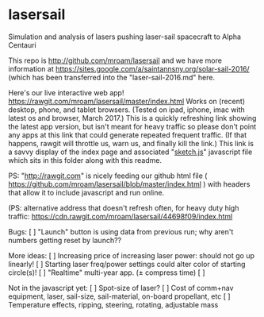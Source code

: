 # lasersail
Simulation and analysis of lasers pushing laser-sail spacecraft to Alpha Centauri

This repo is http://github.com/mroam/lasersail and we have more information at https://sites.google.com/a/saintannsny.org/solar-sail-2016/ (which has been transferred into the "laser-sail-2016.md" here.

Here's our live interactive web app! https://rawgit.com/mroam/lasersail/master/index.html 
Works on (recent) desktop, phone, and tablet browsers. 
(Tested on ipad, iphone, imac with latest os and browser, March 2017.)
This is a quickly refreshing link showing the latest app version, but isn't meant for heavy traffic so please don't point any apps at this link that could generate repeated frequent traffic. 
(If that happens, rawgit will throttle us, warn us, and finally kill the link.) This link is a savvy display of the index page and associated "[sketch.js](https://github.com/mroam/lasersail/blob/master/sketch.js)" javascript file which sits in this folder along with this readme.


PS: "http://rawgit.com" is nicely feeding our github html file ( https://github.com/mroam/lasersail/blob/master/index.html )
with headers that allow it to include javascript and run online.






(PS: alternative address that doesn't refresh often, for heavy duty high traffic:
https://cdn.rawgit.com/mroam/lasersail/44698f09/index.html

Bugs:
[ ] "Launch" button is using data from previous run; why aren't numbers getting reset by launch??

More ideas:
[ ] Increasing price of increasing laser power: should not go up linearly!
[ ] Starting laser freq/power settings could alter color of starting circle(s)!
[ ] "Realtime" multi-year app. (± compress time)
[ ] 

Not in the javascript yet:
[ ] Spot-size of laser?
[ ] Cost of comm+nav equipment, laser, sail-size, sail-material, on-board propellant, etc
[ ] Temperature effects, ripping, steering, rotating, adjustable mass
